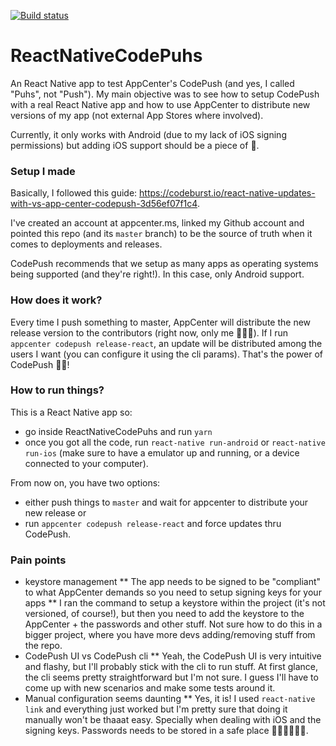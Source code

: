[![Build status](https://build.appcenter.ms/v0.1/apps/1df42b44-df15-43f8-9ca3-6d3bce0d86bc/branches/master/badge)](https://appcenter.ms)

# ReactNativeCodePuhs 
An React Native app to test AppCenter's CodePush (and yes, I called "Puhs", not "Push").
My main objective was to see how to setup CodePush with a real React Native app and how to use AppCenter to distribute new versions of my app (not external App Stores where involved).

Currently, it only works with Android (due to my lack of iOS signing permissions) but adding iOS support should be a piece of 🍰.

### Setup I made
Basically, I followed this guide: https://codeburst.io/react-native-updates-with-vs-app-center-codepush-3d56ef07f1c4.

I've created an account at appcenter.ms, linked my Github account and pointed this repo (and its `master` branch) to be the source of truth when it comes to deployments and releases. 

CodePush recommends that we setup as many apps as operating systems being supported (and they're right!). In this case, only Android support.

### How does it work?
Every time I push something to master, AppCenter will distribute the new release version to the contributors (right now, only me 🤷🏽‍♂️).
If I run  `appcenter codepush release-react`, an update will be distributed among the users I want (you can configure it using the cli params). That's the power of CodePush 💪🏽!


### How to run things?
This is a React Native app so:
* go inside ReactNativeCodePuhs and run `yarn`
* once you got all the code, run `react-native run-android` or `react-native run-ios` (make sure to have a emulator up and running, or a device connected to your computer).

From now on, you have two options:
* either push things to `master` and wait for appcenter to distribute your new release or
* run `appcenter codepush release-react` and force updates thru CodePush.

### Pain points
* keystore management
** The app needs to be signed to be "compliant" to what AppCenter demands so you need to setup signing keys for your apps
** I ran the command to setup a keystore within the project (it's not versioned, of course!), but then you need to add the keystore to the AppCenter + the passwords and other stuff. Not sure how to do this in a bigger project, where you have more devs adding/removing stuff from the repo.
* CodePush UI vs CodePush cli
** Yeah, the CodePush UI is very intuitive and flashy, but I'll probably stick with the cli to run stuff. At first glance, the cli seems pretty straightforward but I'm not sure. I guess I'll have to come up with new scenarios and make some tests around it.
* Manual configuration seems daunting
** Yes, it is! I used `react-native link` and everything just worked but I'm pretty sure that doing it manually won't be thaaat easy. Specially when dealing with iOS and the signing keys. Passwords needs to be stored in a safe place 🤷🏽‍♂️👮🏽‍♂️.